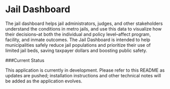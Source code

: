# Jail Dashboard

The jail dashboard helps jail administrators, judges, and other stakeholders understand the conditions in metro jails, and use this data to visualize how their decisions–at both the individual and policy level–affect program, facility, and inmate outcomes. The Jail Dashboard is intended to help municipalities safely reduce jail populations and prioritize their use of limited jail beds, saving taxpayer dollars and boosting public safety.


###Current Status

This application is currently in development. Please refer to this README as updates are pushed; installation instructions and other technical notes will be added as the application evolves.
